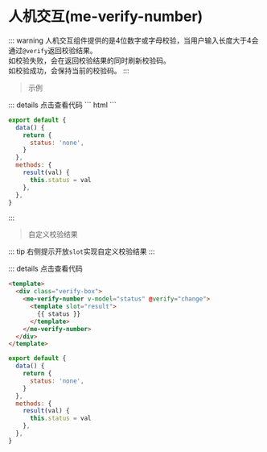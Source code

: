 # 人机交互(me-verify-number)
::: warning 
人机交互组件提供的是4位数字或字母校验，当用户输入长度大于4会通过<code>@verify</code>返回校验结果。  
如校验失败，会在返回校验结果的同时刷新校验码。  
如校验成功，会保持当前的校验码。
:::
> 示例  
  
<Verify-Number/>
::: details 点击查看代码  
``` html
<template>
  <div class="verify-box">
    <me-verify-number v-model="status" @verify="change"></me-verify-number>
  </div>
</template>
```  

``` js
export default {
  data() {
    return {
      status: 'none',
    }
  },
  methods: {
    result(val) {
      this.status = val
    },
  },
}
```
:::
> 自定义校验结果  

<Verify-Result/>  
::: tip  
右侧提示开放<code>slot</code>实现自定义校验结果
:::  

::: details 点击查看代码  
``` html
<template>
  <div class="verify-box">
    <me-verify-number v-model="status" @verify="change">
      <template slot="result">
        {{ status }}
      </template>
    </me-verify-number>
  </div>
</template>
```  

``` js
export default {
  data() {
    return {
      status: 'none',
    }
  },
  methods: {
    result(val) {
      this.status = val
    },
  },
}
```  
